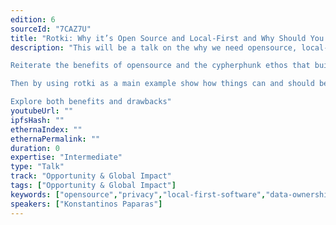 ```yaml
---
edition: 6
sourceId: "7CAZ7U"
title: "Rotki: Why it’s Open Source and Local-First and Why Should You Care?"
description: "This will be a talk on the why we need opensource, local-first privacy preserving tools in this field. 

Reiterate the benefits of opensource and the cypherphunk ethos that built the crypto field. Ponder why so many people still develop closed source centralized tools and explain why this is contrary to the core ethos of the field.

Then by using rotki as a main example show how things can and should be done differently. The opensource, local-first way.

Explore both benefits and drawbacks"
youtubeUrl: ""
ipfsHash: ""
ethernaIndex: ""
ethernaPermalink: ""
duration: 0
expertise: "Intermediate"
type: "Talk"
track: "Opportunity & Global Impact"
tags: ["Opportunity & Global Impact"]
keywords: ["opensource","privacy","local-first-software","data-ownership"]
speakers: ["Konstantinos Paparas"]
---
```

